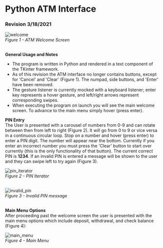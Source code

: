 # Python ATM Interface
### Revision 3/18/2021

![welcome](https://ibb.co/J5Dtq6Z)</br>
*Figure 1 - ATM Welcome Screen* </br></br>

**General Usage and Notes**</br>
- The program is written in Python and rendered in a text component of the TKinter framework.
- As of this revision the ATM interface no longer contains buttons, except for 'Cancel' and 'Clear' (Figure 1).  The numpad, side buttons, and 'Enter' have been removed.
- The gesture listener is currently mocked with a keyboard listener; enter key represents a hover gesture, and left/right arrows represent corresponding swipes.
- When executing the program on launch you will see the main welcome screen.  To advance to the main menu simply hover (press enter).

**PIN Entry**</br>
The User is presented with a carousel of numbers from 0-9 and can rotate between then from left to right (Figure 2).  It will go from 0 to 9 or vice versa in a continuous circular loop.  Stop on a number and hover (press enter) to enter a PIN digit.  The number will appear near the bottom.  Currently if you enter an incorrect number you must press the 'Clear' button to start over currently (this is the only functionality of that button).  The current correct PIN is **1234**.  If an invalid PIN is entered a message will be shown to the user and they can swipe left to try again (Figure 3).

![pin_iterator](https://ibb.co/yd5SDqm)</br>
*Figure 2 - PIN Iterator* </br></br>

![invalid_pin](https://ibb.co/4m77fTY)</br>
*Figure 3 - Invalid PIN message* </br></br>

**Main Menu Options**</br>
After proceeding past the welcome screen the user is presented with the main menu options which include deposit, withdrawal, and check balance (Figure 4):

![main_menu](https://ibb.co/ctDffq8)</br>
*Figure 4 - Main Menu* </br></br>
